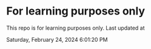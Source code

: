 # For learning purposes only
This repo is for learning purposes only.
Last updated at

Saturday, February 24, 2024 6:01:20 PM

